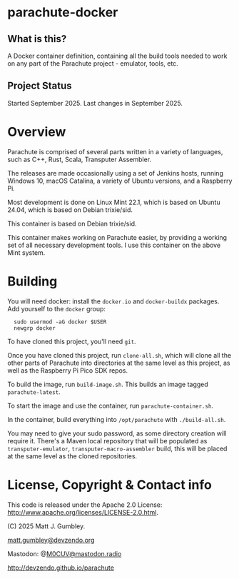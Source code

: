 # parachute-docker

## What is this?
A Docker container definition, containing all the build tools needed to work on
any part of the Parachute project - emulator, tools, etc.

## Project Status
Started September 2025.
Last changes in September 2025.

# Overview
Parachute is comprised of several parts written in a variety of languages,
such as C++, Rust, Scala, Transputer Assembler.

The releases are made occasionally using a set of Jenkins hosts, running
Windows 10, macOS Catalina, a variety of Ubuntu versions, and a Raspberry Pi.

Most development is done on Linux Mint 22.1, which is based on Ubuntu 24.04,
which is based on Debian trixie/sid.

This container is based on Debian trixie/sid.

This container makes working on Parachute easier, by providing a working set
of all necessary development tools. I use this container on the above Mint
system.

# Building
You will need docker: install the `docker.io` and `docker-buildx` packages.
Add yourself to the `docker` group:
```
  sudo usermod -aG docker $USER
  newgrp docker
```

To have cloned this project, you'll need `git`.

Once you have cloned this project, run `clone-all.sh`, which will clone all
the other parts of Parachute into directories at the same level as this project,
as well as the Raspberry Pi Pico SDK repos.

To build the image, run `build-image.sh`. This builds an image tagged `parachute-latest`.

To start the image and use the container, run `parachute-container.sh`.

In the container, build everything into `/opt/parachute` with `./build-all.sh`. 

You may need to give your sudo password, as some directory creation will require it.
There's a Maven local repository that will be populated as `transputer-emulator`,
`transputer-macro-assembler` build, this will be placed at the same level as the
cloned repositories.

# License, Copyright & Contact info
This code is released under the Apache 2.0 License: http://www.apache.org/licenses/LICENSE-2.0.html.

(C) 2025 Matt J. Gumbley.

matt.gumbley@devzendo.org

Mastodon: @M0CUV@mastodon.radio

http://devzendo.github.io/parachute



